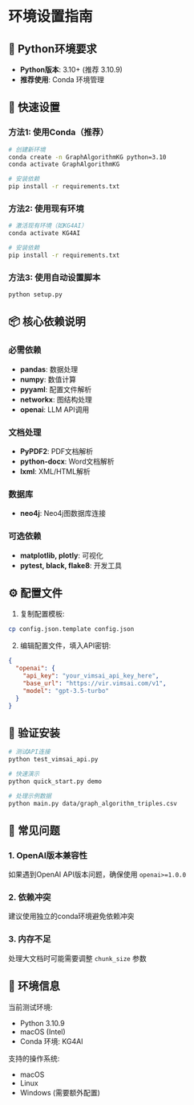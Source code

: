 # 环境设置指南

## 🐍 Python环境要求

- **Python版本**: 3.10+ (推荐 3.10.9)
- **推荐使用**: Conda 环境管理

## 🚀 快速设置

### 方法1: 使用Conda（推荐）

```bash
# 创建新环境
conda create -n GraphAlgorithmKG python=3.10
conda activate GraphAlgorithmKG

# 安装依赖
pip install -r requirements.txt
```

### 方法2: 使用现有环境

```bash
# 激活现有环境（如KG4AI）
conda activate KG4AI

# 安装依赖
pip install -r requirements.txt
```

### 方法3: 使用自动设置脚本

```bash
python setup.py
```

## 📦 核心依赖说明

### 必需依赖
- **pandas**: 数据处理
- **numpy**: 数值计算
- **pyyaml**: 配置文件解析
- **networkx**: 图结构处理
- **openai**: LLM API调用

### 文档处理
- **PyPDF2**: PDF文档解析
- **python-docx**: Word文档解析
- **lxml**: XML/HTML解析

### 数据库
- **neo4j**: Neo4j图数据库连接

### 可选依赖
- **matplotlib, plotly**: 可视化
- **pytest, black, flake8**: 开发工具

## ⚙️ 配置文件

1. 复制配置模板:
```bash
cp config.json.template config.json
```

2. 编辑配置文件，填入API密钥:
```json
{
  "openai": {
    "api_key": "your_vimsai_api_key_here",
    "base_url": "https://vir.vimsai.com/v1",
    "model": "gpt-3.5-turbo"
  }
}
```

## 🧪 验证安装

```bash
# 测试API连接
python test_vimsai_api.py

# 快速演示
python quick_start.py demo

# 处理示例数据
python main.py data/graph_algorithm_triples.csv
```

## 🔧 常见问题

### 1. OpenAI版本兼容性
如果遇到OpenAI API版本问题，确保使用 `openai>=1.0.0`

### 2. 依赖冲突
建议使用独立的conda环境避免依赖冲突

### 3. 内存不足
处理大文档时可能需要调整 `chunk_size` 参数

## 📝 环境信息

当前测试环境:
- Python 3.10.9
- macOS (Intel)
- Conda 环境: KG4AI

支持的操作系统:
- macOS
- Linux
- Windows (需要额外配置)
